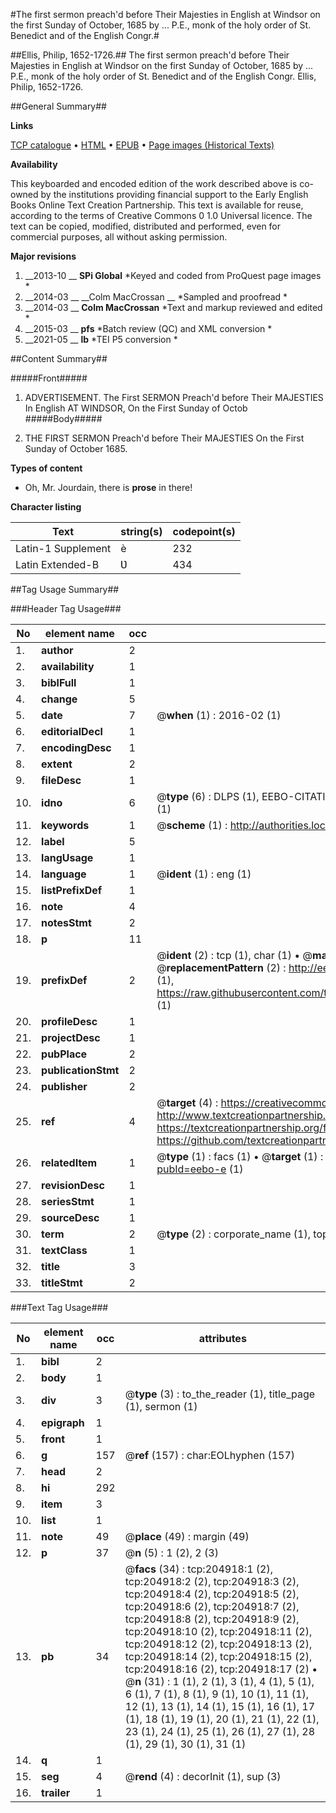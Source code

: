 #The first sermon preach'd before Their Majesties in English at Windsor on the first Sunday of October, 1685 by ... P.E., monk of the holy order of St. Benedict and of the English Congr.#

##Ellis, Philip, 1652-1726.##
The first sermon preach'd before Their Majesties in English at Windsor on the first Sunday of October, 1685 by ... P.E., monk of the holy order of St. Benedict and of the English Congr.
Ellis, Philip, 1652-1726.

##General Summary##

**Links**

[TCP catalogue](http://www.ota.ox.ac.uk/tcp/)  • 
[HTML](http://tei.it.ox.ac.uk/tcp/Texts-HTML/free/B21/B21644.html)  • 
[EPUB](http://tei.it.ox.ac.uk/tcp/Texts-EPUB/free/B21/B21644.epub) • 
[Page images (Historical Texts)](https://historicaltexts.jisc.ac.uk/eebo-11229989e)

**Availability**

This keyboarded and encoded edition of the work described above is co-owned by the
    institutions providing financial support to the Early English Books Online Text Creation
    Partnership. This text is available for reuse, according to the terms of  Creative Commons 0 1.0 Universal
    licence. The text can be copied, modified, distributed and performed, even for commercial
    purposes, all without asking permission.

**Major revisions**

1. __2013-10 __ __SPi Global__ *Keyed and coded from ProQuest page images *
1. __2014-03 __ __Colm MacCrossan __ *Sampled and proofread *
1. __2014-03 __ __Colm MacCrossan__ *Text and markup reviewed and edited *
1. __2015-03 __ __pfs__ *Batch review (QC) and XML conversion *
1. __2021-05 __ __lb__ *TEI P5 conversion *

##Content Summary##

#####Front#####

1. ADVERTISEMENT.
The First SERMON Preach'd before Their MAJESTIES In English AT WINDSOR, On the First Sunday of Octob
#####Body#####

1. THE FIRST SERMON Preach'd before Their MAJESTIES On the First Sunday of October 1685.

**Types of content**

  * Oh, Mr. Jourdain, there is **prose** in there!

**Character listing**


|Text|string(s)|codepoint(s)|
|---|---|---|
|Latin-1 Supplement|è|232|
|Latin Extended-B|Ʋ|434|

##Tag Usage Summary##

###Header Tag Usage###

|No|element name|occ|attributes|
|---|---|---|---|
|1.|__author__|2||
|2.|__availability__|1||
|3.|__biblFull__|1||
|4.|__change__|5||
|5.|__date__|7| @__when__ (1) : 2016-02 (1)|
|6.|__editorialDecl__|1||
|7.|__encodingDesc__|1||
|8.|__extent__|2||
|9.|__fileDesc__|1||
|10.|__idno__|6| @__type__ (6) : DLPS (1), EEBO-CITATION (1), VID (1), EEBO-PROQUEST (1), STC (1), OCLC (1)|
|11.|__keywords__|1| @__scheme__ (1) : http://authorities.loc.gov/ (1)|
|12.|__label__|5||
|13.|__langUsage__|1||
|14.|__language__|1| @__ident__ (1) : eng (1)|
|15.|__listPrefixDef__|1||
|16.|__note__|4||
|17.|__notesStmt__|2||
|18.|__p__|11||
|19.|__prefixDef__|2| @__ident__ (2) : tcp (1), char (1)  •  @__matchPattern__ (2) : ([0-9\-]+):([0-9IVX]+) (1), (.+) (1)  •  @__replacementPattern__ (2) : http://eebo.chadwyck.com/downloadtiff?vid=$1&page=$2 (1), https://raw.githubusercontent.com/textcreationpartnership/Texts/master/tcpchars.xml#$1 (1)|
|20.|__profileDesc__|1||
|21.|__projectDesc__|1||
|22.|__pubPlace__|2||
|23.|__publicationStmt__|2||
|24.|__publisher__|2||
|25.|__ref__|4| @__target__ (4) : https://creativecommons.org/publicdomain/zero/1.0/ (1), http://www.textcreationpartnership.org/docs/. (1), https://textcreationpartnership.org/faq/#faq05 (1), https://github.com/textcreationpartnership (1)|
|26.|__relatedItem__|1| @__type__ (1) : facs (1)  •  @__target__ (1) : https://data.historicaltexts.jisc.ac.uk/view?pubId=eebo-e (1)|
|27.|__revisionDesc__|1||
|28.|__seriesStmt__|1||
|29.|__sourceDesc__|1||
|30.|__term__|2| @__type__ (2) : corporate_name (1), topical_term (1)|
|31.|__textClass__|1||
|32.|__title__|3||
|33.|__titleStmt__|2||


###Text Tag Usage###

|No|element name|occ|attributes|
|---|---|---|---|
|1.|__bibl__|2||
|2.|__body__|1||
|3.|__div__|3| @__type__ (3) : to_the_reader (1), title_page (1), sermon (1)|
|4.|__epigraph__|1||
|5.|__front__|1||
|6.|__g__|157| @__ref__ (157) : char:EOLhyphen (157)|
|7.|__head__|2||
|8.|__hi__|292||
|9.|__item__|3||
|10.|__list__|1||
|11.|__note__|49| @__place__ (49) : margin (49)|
|12.|__p__|37| @__n__ (5) : 1 (2), 2 (3)|
|13.|__pb__|34| @__facs__ (34) : tcp:204918:1 (2), tcp:204918:2 (2), tcp:204918:3 (2), tcp:204918:4 (2), tcp:204918:5 (2), tcp:204918:6 (2), tcp:204918:7 (2), tcp:204918:8 (2), tcp:204918:9 (2), tcp:204918:10 (2), tcp:204918:11 (2), tcp:204918:12 (2), tcp:204918:13 (2), tcp:204918:14 (2), tcp:204918:15 (2), tcp:204918:16 (2), tcp:204918:17 (2)  •  @__n__ (31) : 1 (1), 2 (1), 3 (1), 4 (1), 5 (1), 6 (1), 7 (1), 8 (1), 9 (1), 10 (1), 11 (1), 12 (1), 13 (1), 14 (1), 15 (1), 16 (1), 17 (1), 18 (1), 19 (1), 20 (1), 21 (1), 22 (1), 23 (1), 24 (1), 25 (1), 26 (1), 27 (1), 28 (1), 29 (1), 30 (1), 31 (1)|
|14.|__q__|1||
|15.|__seg__|4| @__rend__ (4) : decorInit (1), sup (3)|
|16.|__trailer__|1||

